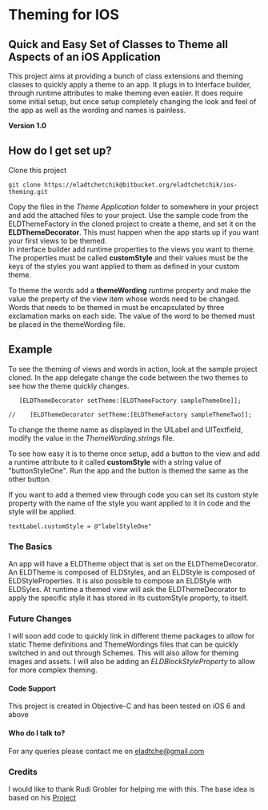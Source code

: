 # Theming for IOS 

## Quick and Easy Set of Classes to Theme all Aspects of an iOS Application

This project aims at providing a bunch of class extensions and theming classes to quickly apply a theme to an app. It plugs in to Interface builder, through runtime attributes to make theming even easier. It does require some initial setup, but once setup completely changing the look and feel of the app as well as the wording and names is painless.

**Version 1.0**

## How do I get set up?

Clone this project

`git clone https://eladtchetchik@bitbucket.org/eladtchetchik/ios-theming.git`

Copy the files in the _Theme Application_ folder to somewhere in your project and add the attached files to your project. 
Use the sample code from the ELDThemeFactory in the cloned project to create a theme, and set it on the __ELDThemeDecorator__. This must happen when the app starts up if you want your first views to be themed.  
In interface builder add runtime properties to the views you want to theme. The properties must be called **customStyle** and their values must be the keys of the styles you want applied to them as defined in your custom theme. 

To theme the words add a **themeWording** runtime property and make the value the property of the view item whose words need to be changed. Words that needs to be themed in must be encapsulated by three exclamation marks on each side. The value of the word to be themed must be placed in the themeWording file.

## Example ##

To see the theming of views and words in action, look at the sample project cloned. In the app delegate change the code between the two themes to see how the theme quickly changes. 

`   [ELDThemeDecorator setTheme:[ELDThemeFactory sampleThemeOne]];`       

`//    [ELDThemeDecorator setTheme:[ELDThemeFactory sampleThemeTwo]];`

To change the theme name as displayed in the UILabel and UITextfield, modify the value in the _ThemeWording.strings_ file.

To see how easy it is to theme once setup, add a button to the view and add a runtime attribute to it called **customStyle** with a string value of "buttonStyleOne". Run the app and the button is themed the same as the other button.

If you want to add a themed view through code you can set its custom style property with the name of the style you want applied to it in code and the style will be applied.

` textLabel.customStyle = @"labelStyleOne" `

### The Basics ###

An app will have a ELDTheme object that is set on the ELDThemeDecorator. An ELDTheme is composed of ELDStyles, and an ELDStyle is composed of ELDStyleProperties. It is also possible to compose an ELDStyle with ELDSyles. At runtime a themed view will ask the ELDThemeDecorator to apply the specific style it has stored in its customStyle property, to itself.  

### Future Changes

I will soon add code to quickly link in different theme packages to allow for static Theme definitions and ThemeWordings files that can be quickly switched in and out through Schemes. This will also allow for theming images and assets. I will also be adding an _ELDBlockStyleProperty_ to allow for more complex theming.

#### Code Support 

This project is created in Objective-C and has been tested on iOS 6 and above

#### Who do I talk to?

For any queries please contact me on eladtche@gmail.com

### Credits 
I would like to thank Rudi Grobler for helping me with this. The base idea is based on his [Project](https://github.com/rudigrobler/iXAML)

